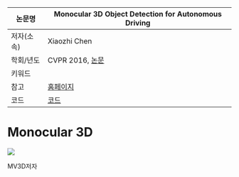 |논문명|Monocular 3D Object Detection for Autonomous Driving
|-|-|
|저자(소속)|Xiaozhi Chen|
|학회/년도|CVPR 2016,  [논문](http://3dimage.ee.tsinghua.edu.cn/files/publications/CVPR16_XiaozhiChen.pdf)|
|키워드| |
|참고|[홈페이지](http://3dimage.ee.tsinghua.edu.cn/cxz/mono3d)|
|코드|[코드](http://3dimage.ee.tsinghua.edu.cn/files/XiaozhiChen/mono3d/mono3d_v1.2.tar.gz)|




# Monocular 3D 

![](http://3dimage.ee.tsinghua.edu.cn/files/XiaozhiChen/mono3d/mono3d_head.jpg)

MV3D저자 